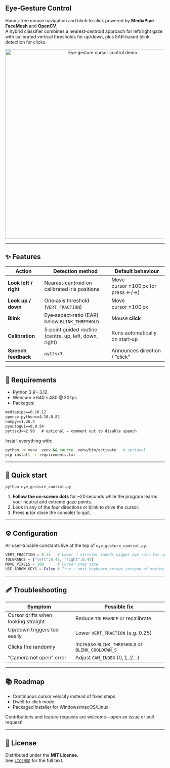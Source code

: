 ## Eye‑Gesture Control

Hands‑free mouse navigation and blink‑to‑click powered by **MediaPipe FaceMesh** and **OpenCV**.  
A hybrid classifier combines a nearest‑centroid approach for left/right gaze with calibrated vertical thresholds for up/down, plus EAR‑based blink detection for clicks.

<div align="center">
  <!-- Replace with your own demo GIF or screenshot -->
  <img src="docs/demo.gif" alt="Eye‑gesture cursor control demo" width="600">
</div>

---

## ✨ Features

| Action | Detection method | Default behaviour |
| ------ | --------------- | ----------------- |
| **Look left / right** | Nearest‑centroid on calibrated iris positions | Move cursor ±100 px (or press ←/→) |
| **Look up / down** | One‑axis threshold (`VERT_FRACTION`) | Move cursor ±100 px |
| **Blink** | Eye‑aspect‑ratio (EAR) below `BLINK_THRESHOLD` | Mouse **click** |
| **Calibration** | 5‑point guided routine (centre, up, left, down, right) | Runs automatically on start‑up |
| **Speech feedback** | `pyttsx3` | Announces direction / “click” |

---

## 🔧 Requirements

* Python 3.9 – 3.12
* Webcam ≥ 640 × 480 @ 30 fps
* Packages:

```txt
mediapipe==0.10.12
opencv‑python==4.10.0.82
numpy==1.26.4
pyautogui==0.9.54
pyttsx3==2.90   # optional – comment out to disable speech
```

Install everything with:

```bash
python -m venv .venv && source .venv/bin/activate   # optional
pip install -r requirements.txt
```

---

## 🚀 Quick start

```bash
python eye_gesture_control.py
```

1. **Follow the on‑screen dots** for ~20 seconds while the program learns your neutral and extreme gaze points.  
2. Look in any of the four directions or blink to drive the cursor.  
3. Press **q** (or close the console) to quit.

---

## ⚙️ Configuration

All user‑tunable constants live at the top of `eye_gesture_control.py`.

```python
VERT_FRACTION = 0.35   # Lower → stricter (needs bigger eye roll for up/down)
TOLERANCE = {"left":0.45, "right":0.45}
MOVE_PIXELS = 100      # Cursor step size
USE_ARROW_KEYS = False # True → emit keyboard arrows instead of moving the mouse
```

---

## 🩹 Troubleshooting

| Symptom | Possible fix |
| ------- | ------------ |
| Cursor drifts when looking straight | Reduce `TOLERANCE` or recalibrate |
| Up/down triggers too easily | Lower `VERT_FRACTION` (e.g. 0.25) |
| Clicks fire randomly | Increase `BLINK_THRESHOLD` or `BLINK_COOLDOWN_S` |
| “Camera not open” error | Adjust `CAM_INDEX` (0, 1, 2…) |

---

## 📚 Roadmap

* Continuous cursor velocity instead of fixed steps  
* Dwell‑to‑click mode  
* Packaged installer for Windows/macOS/Linux  

Contributions and feature requests are welcome—open an issue or pull request!

---

## 📝 License

Distributed under the **MIT License**.  
See [`LICENSE`](LICENSE) for the full text.
```
